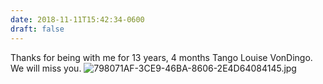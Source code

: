 ```yaml
---
date: 2018-11-11T15:42:34-0600
draft: false
---
```




Thanks for being with me for 13 years, 4 months Tango Louise VonDingo. We will miss you. ![798071AF-3CE9-46BA-8606-2E4D64084145.jpg](http://ianwhitney.micro.blog/uploads/2018/4ed08acddd.jpg)



